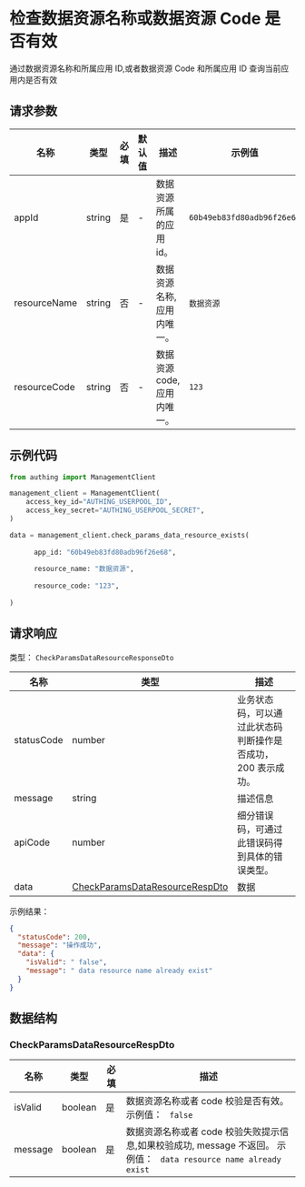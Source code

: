 # 检查数据资源名称或数据资源 Code 是否有效 

<!--
  警告⚠️：
  不要直接修改该文档，
  https://github.com/Authing/authing-docs-factory
  使用该项目进行生成
-->

<LastUpdated />

通过数据资源名称和所属应用 ID,或者数据资源 Code 和所属应用 ID 查询当前应用内是否有效

## 请求参数

| 名称 | 类型 | 必填 | 默认值 | 描述 | 示例值 |
| ---- | ---- | ---- | ---- | ---- | ---- |
| appId | string  | 是 | - | 数据资源所属的应用 id。  | `60b49eb83fd80adb96f26e68` |
| resourceName | string  | 否 | - | 数据资源名称,应用内唯一。  | `数据资源` |
| resourceCode | string  | 否 | - | 数据资源 code,应用内唯一。  | `123` |


## 示例代码

```py
from authing import ManagementClient

management_client = ManagementClient(
    access_key_id="AUTHING_USERPOOL_ID",
    access_key_secret="AUTHING_USERPOOL_SECRET",
)

data = management_client.check_params_data_resource_exists(
  
      app_id: "60b49eb83fd80adb96f26e68",
  
      resource_name: "数据资源",
  
      resource_code: "123",
  
)
```



## 请求响应

类型： `CheckParamsDataResourceResponseDto`

| 名称 | 类型 | 描述 |
| ---- | ---- | ---- |
| statusCode | number | 业务状态码，可以通过此状态码判断操作是否成功，200 表示成功。 |
| message | string | 描述信息 |
| apiCode | number | 细分错误码，可通过此错误码得到具体的错误类型。 |
| data | <a href="#CheckParamsDataResourceRespDto">CheckParamsDataResourceRespDto</a> | 数据 |



示例结果：

```json
{
  "statusCode": 200,
  "message": "操作成功",
  "data": {
    "isValid": " false",
    "message": " data resource name already exist"
  }
}
```

## 数据结构


### <a id="CheckParamsDataResourceRespDto"></a> CheckParamsDataResourceRespDto

| 名称 | 类型 | 必填 | 描述 |
| ---- |  ---- | ---- | ---- |
| isValid | boolean | 是 | 数据资源名称或者 code 校验是否有效。 示例值： ` false`  |
| message | boolean | 是 | 数据资源名称或者 code 校验失败提示信息,如果校验成功, message 不返回。 示例值： ` data resource name already exist`  |


